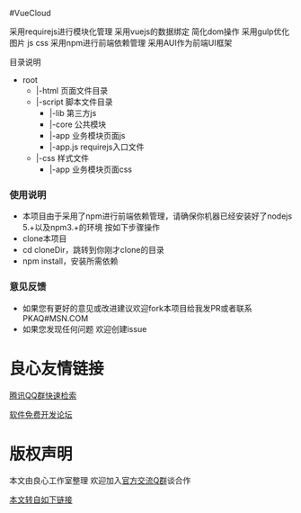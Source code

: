 #VueCloud 

采用requirejs进行模块化管理
采用vuejs的数据绑定 简化dom操作
采用gulp优化图片 js css
采用npm进行前端依赖管理
采用AUI作为前端UI框架

目录说明
* root
  * |-html     页面文件目录
  * |-script   脚本文件目录
  	* |-lib    第三方js
  	* |-core   公共模块
  	* |-app    业务模块页面js
  	* |-app.js requirejs入口文件
  * |-css      样式文件
  	* |-app    业务模块页面css

### 使用说明
 * 本项目由于采用了npm进行前端依赖管理，请确保你机器已经安装好了nodejs 5.+以及npm3.+的环境
 按如下步骤操作
  * clone本项目
  * cd cloneDir，跳转到你刚才clone的目录
  * npm install，安装所需依赖

### 意见反馈
  * 如果您有更好的意见或改进建议欢迎fork本项目给我发PR或者联系PKAQ#MSN.COM
  * 如果您发现任何问题 欢迎创建issue



 # 良心友情链接

[腾讯QQ群快速检索](http://u.720life.cn/s/8cf73f7c)

[软件免费开发论坛](http://u.720life.cn/s/bbb01dc0)

# 版权声明 

本文由良心工作室整理 欢迎加入[官方交流Q群](https://u.720life.cn/s/f2316816)谈合作

[本文转自如下链接](http://u.720life.cn/g/2e71d0f0a5c601172267ba20d3a43c6eb4279754bbde9723be0f6596c484e57842d2d2b1ebc7d471d7a2fb2421fdfd7eafd34f9056e9e7872df710883e7fb4ea)